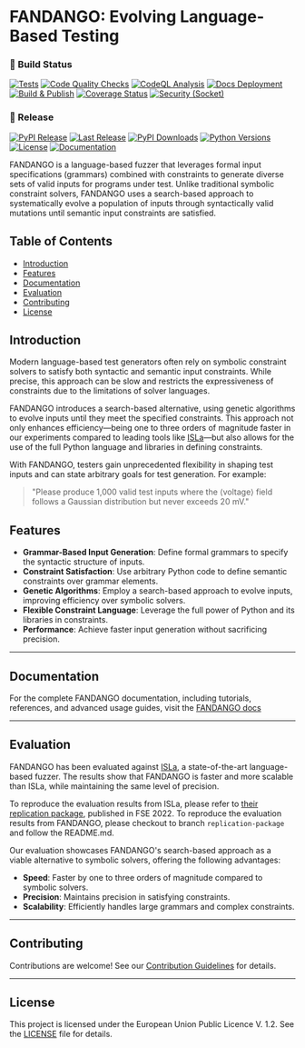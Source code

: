 # FANDANGO: Evolving Language-Based Testing

### 🔨 Build Status

[![Tests](https://github.com/fandango-fuzzer/fandango/actions/workflows/python-tests.yml/badge.svg)](https://github.com/fandango-fuzzer/fandango/actions/workflows/python-tests.yml)
[![Code Quality Checks](https://github.com/fandango-fuzzer/fandango/actions/workflows/code-checks.yml/badge.svg)](https://github.com/fandango-fuzzer/fandango/actions/workflows/code-checks.yml)
[![CodeQL Analysis](https://github.com/fandango-fuzzer/fandango/actions/workflows/github-code-scanning/codeql/badge.svg)](https://github.com/fandango-fuzzer/fandango/actions/workflows/github-code-scanning/codeql)
[![Docs Deployment](https://github.com/fandango-fuzzer/fandango/actions/workflows/deploy-book.yml/badge.svg)](https://github.com/fandango-fuzzer/fandango/actions/workflows/deploy-book.yml)
[![Build & Publish](https://github.com/fandango-fuzzer/fandango/actions/workflows/build-and-publish.yml/badge.svg)](https://github.com/fandango-fuzzer/fandango/actions/workflows/build-and-publish.yml)
[![Coverage Status](https://coveralls.io/repos/github/fandango-fuzzer/fandango/badge.svg?branch=main)](https://coveralls.io/github/fandango-fuzzer/fandango?branch=main)
[![Security (Socket)](https://socket.dev/api/badge/pypi/package/fandango-fuzzer/1.0.2?artifact_id=tar-gz)](https://socket.dev/pypi/package/fandango-fuzzer/overview/1.0.2/tar-gz)

### 🚀 Release

[![PyPI Release](https://img.shields.io/pypi/v/fandango-fuzzer)](https://pypi.org/project/fandango-fuzzer/)
[![Last Release](https://img.shields.io/github/release-date/fandango-fuzzer/fandango)](https://github.com/fandango-fuzzer/fandango/releases)
[![PyPI Downloads](https://img.shields.io/pypi/dm/fandango-fuzzer)](https://pypi.org/project/fandango-fuzzer/)
[![Python Versions](https://img.shields.io/pypi/pyversions/fandango-fuzzer)](https://pypi.org/project/fandango-fuzzer/)
[![License](https://img.shields.io/github/license/fandango-fuzzer/fandango)](https://github.com/fandango-fuzzer/fandango/blob/main/LICENSE)
[![Documentation](https://img.shields.io/badge/docs-online-blue)](https://fandango-fuzzer.github.io/fandango/)

FANDANGO is a language-based fuzzer that leverages formal input specifications (grammars) combined with constraints to generate diverse sets of valid inputs for programs under test. Unlike traditional symbolic constraint solvers, FANDANGO uses a search-based approach to systematically evolve a population of inputs through syntactically valid mutations until semantic input constraints are satisfied.

## Table of Contents

- [Introduction](#introduction)
- [Features](#features)
- [Documentation](#documentation)
- [Evaluation](#evaluation)
- [Contributing](#contributing)
- [License](#license)

## Introduction

Modern language-based test generators often rely on symbolic constraint solvers to satisfy both syntactic and semantic input constraints. While precise, this approach can be slow and restricts the expressiveness of constraints due to the limitations of solver languages.

FANDANGO introduces a search-based alternative, using genetic algorithms to evolve inputs until they meet the specified constraints. This approach not only enhances efficiency—being one to three orders of magnitude faster in our experiments compared to leading tools like [ISLa](https://github.com/rindPHI/isla/tree/ESEC_FSE_22)—but also allows for the use of the full Python language and libraries in defining constraints.

With FANDANGO, testers gain unprecedented flexibility in shaping test inputs and can state arbitrary goals for test generation. For example:

> "Please produce 1,000 valid test inputs where the ⟨voltage⟩ field follows a Gaussian distribution but never exceeds 20 mV."

## Features

- **Grammar-Based Input Generation**: Define formal grammars to specify the syntactic structure of inputs.
- **Constraint Satisfaction**: Use arbitrary Python code to define semantic constraints over grammar elements.
- **Genetic Algorithms**: Employ a search-based approach to evolve inputs, improving efficiency over symbolic solvers.
- **Flexible Constraint Language**: Leverage the full power of Python and its libraries in constraints.
- **Performance**: Achieve faster input generation without sacrificing precision.

---

## Documentation

For the complete FANDANGO documentation, including tutorials, references, and advanced usage guides, visit the [FANDANGO docs](https://fandango-fuzzer.github.io/)

---

## Evaluation

FANDANGO has been evaluated against [ISLa](https://github.com/rindPHI/isla/tree/ESEC_FSE_22), a state-of-the-art language-based fuzzer. The results show that FANDANGO is faster and more scalable than ISLa, while maintaining the same level of precision.

To reproduce the evaluation results from ISLa, please refer to [their replication package](https://dl.acm.org/do/10.1145/3554336/full/), published in FSE 2022.
To reproduce the evaluation results from FANDANGO, please checkout to branch `replication-package` and follow the README.md.

Our evaluation showcases FANDANGO's search-based approach as a viable alternative to symbolic solvers, offering the following advantages:

- **Speed**: Faster by one to three orders of magnitude compared to symbolic solvers.
- **Precision**: Maintains precision in satisfying constraints.
- **Scalability**: Efficiently handles large grammars and complex constraints.

---

## Contributing

Contributions are welcome!
See our [Contribution Guidelines](https://fandango-fuzzer.github.io/Contributing.html) for details.

---

## License

This project is licensed under the European Union Public Licence V. 1.2. See the [LICENSE](https://github.com/fandango-fuzzer/fandango/blob/main/LICENSE.md) file for details.